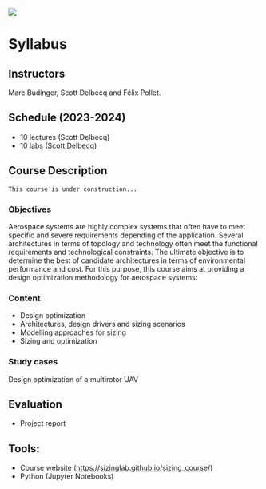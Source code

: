 ![](../images/header.jpg)

# Syllabus

## Instructors
Marc Budinger, Scott Delbecq and Félix Pollet.

## Schedule (2023-2024)
- 10 lectures (Scott Delbecq)
- 10 labs (Scott Delbecq)

## Course Description
```{warning}
This course is under construction...
```

### Objectives
Aerospace systems are highly complex systems that often have to meet specific and severe requirements depending of the application. Several architectures in terms of topology and technology often meet the functional requirements and technological constraints. The ultimate objective is to determine the best of candidate architectures in terms of environmental performance and cost. For this purpose, this course aims at providing a design optimization methodology for aerospace systems:

### Content
- Design optimization
- Architectures, design drivers and sizing scenarios
- Modelling approaches for sizing
- Sizing and optimization

### Study cases
Design optimization of a multirotor UAV

## Evaluation
- Project report

## Tools:
- Course website (https://sizinglab.github.io/sizing_course/)
- Python (Jupyter Notebooks)